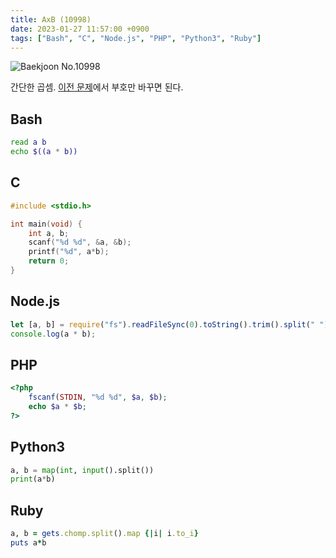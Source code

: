 ```yaml
---
title: AxB (10998)
date: 2023-01-27 11:57:00 +0900
tags: ["Bash", "C", "Node.js", "PHP", "Python3", "Ruby"]
---
```


![Baekjoon No.10998](https://cdn.jsdelivr.net/gh/kimzuni/cdn/blog/baekjoon-10998.png)

간단한 곱셈.
[이전 문제](/posts/baekjoon-1001/)에서 부호만 바꾸면 된다.

## Bash

```bash
read a b
echo $((a * b))
```

## C

```c
#include <stdio.h>

int main(void) {
	int a, b;
	scanf("%d %d", &a, &b);
	printf("%d", a*b);
	return 0;
}
```

## Node.js

```javascript
let [a, b] = require("fs").readFileSync(0).toString().trim().split(" ").map(Number);
console.log(a * b);
```

## PHP

```php
<?php
	fscanf(STDIN, "%d %d", $a, $b);
	echo $a * $b;
?>
```

## Python3

```python
a, b = map(int, input().split())
print(a*b)
```

## Ruby

```ruby
a, b = gets.chomp.split().map {|i| i.to_i}
puts a*b
```
